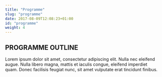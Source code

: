 ```yaml
---
title: "Programme"
slug: "programme"
date: 2017-08-09T12:08:23+01:00
id: "programme"
weight: 4
---
```


<div class="row">
<div class="col-xs-12 col-md-9 mt-10">

<h2>PROGRAMME OUTLINE</h2>

<p>Lorem ipsum dolor sit amet, consectetur adipiscing elit. Nulla nec eleifend augue. Nulla libero magna, mattis et iaculis congue, eleifend imperdiet quam. Donec facilisis feugiat nunc, sit amet vulputate erat tincidunt finibus.</p>

<br>
<br>


</div>
</div>